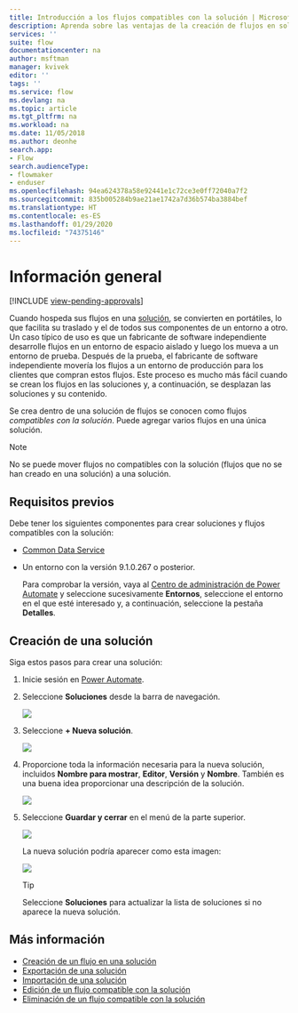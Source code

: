 ```yaml
---
title: Introducción a los flujos compatibles con la solución | Microsoft Docs
description: Aprenda sobre las ventajas de la creación de flujos en soluciones.
services: ''
suite: flow
documentationcenter: na
author: msftman
manager: kvivek
editor: ''
tags: ''
ms.service: flow
ms.devlang: na
ms.topic: article
ms.tgt_pltfrm: na
ms.workload: na
ms.date: 11/05/2018
ms.author: deonhe
search.app:
- Flow
search.audienceType:
- flowmaker
- enduser
ms.openlocfilehash: 94ea624378a58e92441e1c72ce3e0ff72040a7f2
ms.sourcegitcommit: 835b005284b9ae21ae1742a7d36b574ba3884bef
ms.translationtype: HT
ms.contentlocale: es-ES
ms.lasthandoff: 01/29/2020
ms.locfileid: "74375146"
---
```

# <a name="overview"></a>Información general
[!INCLUDE [view-pending-approvals](includes/cc-rebrand.md)]

Cuando hospeda sus flujos en una [solución](https://docs.microsoft.com/powerapps/maker/common-data-service/solutions-overview), se convierten en portátiles, lo que facilita su traslado y el de todos sus componentes de un entorno a otro. Un caso típico de uso es que un fabricante de software independiente desarrolle flujos en un entorno de espacio aislado y luego los mueva a un entorno de prueba. Después de la prueba, el fabricante de software independiente movería los flujos a un entorno de producción para los clientes que compran estos flujos. Este proceso es mucho más fácil cuando se crean los flujos en las soluciones y, a continuación, se desplazan las soluciones y su contenido.

Se crea dentro de una solución de flujos se conocen como flujos *compatibles con la solución*. Puede agregar varios flujos en una única solución.

> [!NOTE] 
> No se puede mover flujos no compatibles con la solución (flujos que no se han creado en una solución) a una solución.

## <a name="prerequisites"></a>Requisitos previos

Debe tener los siguientes componentes para crear soluciones y flujos compatibles con la solución:

- [Common Data Service](https://docs.microsoft.com/powerapps/maker/common-data-service/data-platform-intro)
- Un entorno con la versión 9.1.0.267 o posterior.

  Para comprobar la versión, vaya al [Centro de administración de Power Automate](https://admin.flow.microsoft.com) y seleccione sucesivamente **Entornos**, seleccione el entorno en el que esté interesado y, a continuación, seleccione la pestaña **Detalles**.

## <a name="create-a-solution"></a>Creación de una solución

Siga estos pasos para crear una solución:

1. Inicie sesión en [Power Automate](https://flow.microsoft.com).
1. Seleccione **Soluciones** desde la barra de navegación.

   ![](./media/overview-solution-flows/select-solutions-from-left-nav.png)

1. Seleccione **+ Nueva solución**.

   ![](./media/overview-solution-flows/select-new-solution.png)

1. Proporcione toda la información necesaria para la nueva solución, incluidos **Nombre para mostrar**, **Editor**, **Versión** y **Nombre**. También es una buena idea proporcionar una descripción de la solución.

   ![](./media/overview-solution-flows/new-solution.png)

1. Seleccione **Guardar y cerrar** en el menú de la parte superior.

   ![](./media/overview-solution-flows/save-and-close-solution.png)

   La nueva solución podría aparecer como esta imagen:

   ![](./media/overview-solution-flows/new-solution-created.png)

   > [!TIP]
   > Seleccione **Soluciones** para actualizar la lista de soluciones si no aparece la nueva solución.

## <a name="learn-more"></a>Más información

- [Creación de un flujo en una solución](./create-flow-solution.md)
- [Exportación de una solución](./export-flow-solution.md)
- [Importación de una solución](./import-flow-solution.md)
- [Edición de un flujo compatible con la solución](./edit-solution-aware-flow.md)
- [Eliminación de un flujo compatible con la solución](./remove-solution-aware-flow.md)
